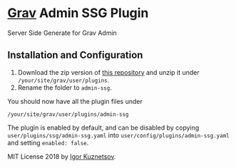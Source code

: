 # [Grav](http://getgrav.org/) Admin SSG Plugin

Server Side Generate for Grav Admin

## Installation and Configuration

1. Download the zip version of [this repository](https://github.com/igk1972/grav-plugin-admin-ssg) and unzip it under `/your/site/grav/user/plugins`.
2. Rename the folder to `admin-ssg`.

You should now have all the plugin files under

    /your/site/grav/user/plugins/admin-ssg

The plugin is enabled by default, and can be disabled by copying `user/plugins/ssg/admin-ssg.yaml` into `user/config/plugins/admin-ssg.yaml` and setting `enabled: false`.



MIT License 2018 by [Igor Kuznetsov](http://github.com/igk1972).
